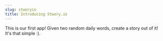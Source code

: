 ```yaml
---
slug: stworyio
title: Introducing Stwory.io
---
```


This is our first app! Given two random daily words, create a story out of it! It's that simple :).
